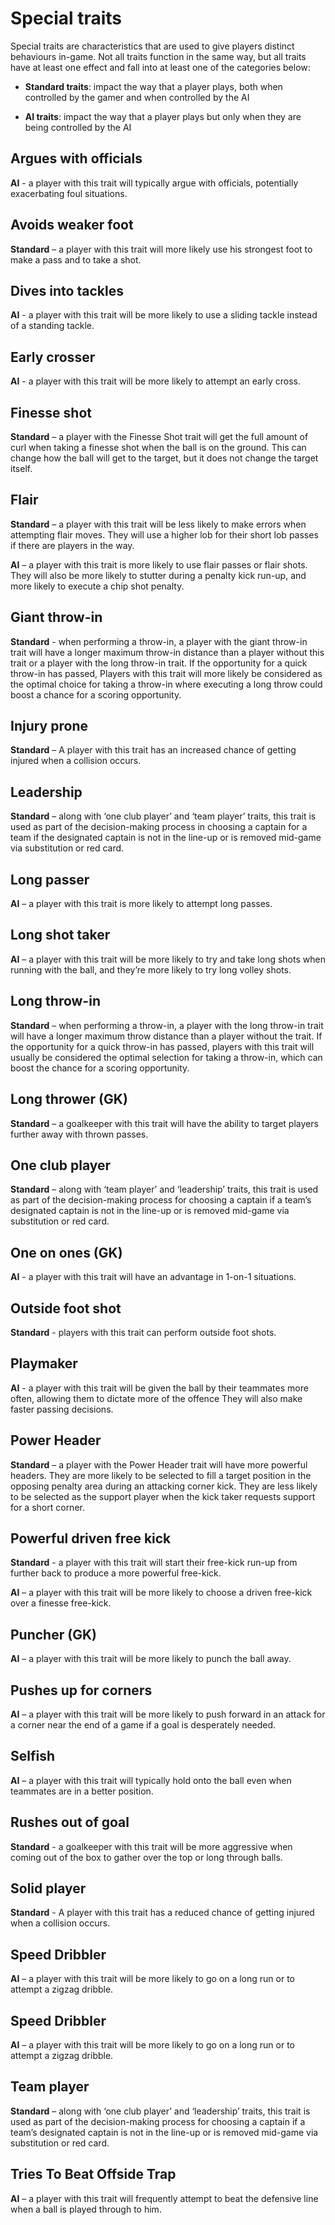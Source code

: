 # Special traits

Special traits are characteristics that are used to give players distinct behaviours in-game. Not all traits function in the same way, but all traits have at least one effect and fall into at least one of the categories below:

* **Standard traits**: impact the way that a player plays, both when controlled by the gamer and when controlled by the AI

* **AI traits**: impact the way that a player plays but only when they are being controlled by the AI


## Argues with officials
**AI** - a player with this trait will typically argue with officials, potentially exacerbating foul situations.

## Avoids weaker foot
**Standard** – a player with this trait will more likely use his strongest foot to make a pass and to take a shot.

## Dives into tackles
**AI** - a player with this trait will be more likely to use a sliding tackle instead of a standing tackle.

## Early crosser
**AI** - a player with this trait will be more likely to attempt an early cross.

## Finesse shot
**Standard** – a player with the Finesse Shot trait will get the full amount of curl when taking a finesse shot when the ball is on the ground. This can change how the ball will get to the target, but it does not change the target itself.

## Flair
**Standard** – a player with this trait will be less likely to make errors when attempting flair moves. They will use a higher lob for their short lob passes if there are players in the way.

**AI** – a player with this trait is more likely to use flair passes or flair shots. They will also be more likely to stutter during a penalty kick run-up, and more likely to execute a chip shot penalty.

## Giant throw-in
**Standard** - when performing a throw-in, a player with the giant throw-in trait will have a longer maximum throw-in distance than a player without this trait or a player with the long throw-in trait. If the opportunity for a quick throw-in has passed, Players with this trait will more likely be considered as the optimal choice for taking a throw-in where executing a long throw could boost a chance for a scoring opportunity.

## Injury prone
**Standard** – A player with this trait has an increased chance of getting injured when a collision occurs.

## Leadership
**Standard** – along with ‘one club player’ and ‘team player’ traits, this trait is used as part of the decision-making process in choosing a captain for a team if the designated captain is not in the line-up or is removed mid-game via substitution or red card.

## Long passer
**AI** – a player with this trait is more likely to attempt long passes.

## Long shot taker
**AI** – a player with this trait will be more likely to try and take long shots when running with the ball, and they’re more likely to try long volley shots.

## Long throw-in
**Standard** – when performing a throw-in, a player with the long throw-in trait will have a longer maximum throw distance than a player without the trait. If the opportunity for a quick throw-in has passed, players with this trait will usually be considered the optimal selection for taking a throw-in, which can boost the chance for a scoring opportunity.

## Long thrower (GK)
**Standard** – a goalkeeper with this trait will have the ability to target players further away with thrown passes.

## One club player
**Standard** – along with ‘team player’ and ‘leadership’ traits, this trait is used as part of the decision-making process for choosing a captain if a team’s designated captain is not in the line-up or is removed mid-game via substitution or red card.

## One on ones (GK)
**AI** - a player with this trait will have an advantage in 1-on-1 situations.

## Outside foot shot
**Standard** - players with this trait can perform outside foot shots.

## Playmaker
**AI** - a player with this trait will be given the ball by their teammates more often, allowing them to dictate more of the offence They will also make faster passing decisions.

## Power Header
**Standard** – a player with the Power Header trait will have more powerful headers. They are more likely to be selected to fill a target position in the opposing penalty area during an attacking corner kick. They are less likely to be selected as the support player when the kick taker requests support for a short corner.

## Powerful driven free kick
**Standard** - a player with this trait will start their free-kick run-up from further back to produce a more powerful free-kick.

**AI** – a player with this trait will be more likely to choose a driven free-kick over a finesse free-kick.

## Puncher (GK)
**AI** – a player with this trait will be more likely to punch the ball away.

## Pushes up for corners
**AI** – a player with this trait will be more likely to push forward in an attack for a corner near the end of a game if a goal is desperately needed.

## Selfish
**AI** – a player with this trait will typically hold onto the ball even when teammates are in a better position.

## Rushes out of goal
**Standard** - a goalkeeper with this trait will be more aggressive when coming out of the box to gather over the top or long through balls.

## Solid player
**Standard** - A player with this trait has a reduced chance of getting injured when a collision occurs.

## Speed Dribbler
**AI** – a player with this trait will be more likely to go on a long run or to attempt a zigzag dribble.

## Speed Dribbler
**AI** – a player with this trait will be more likely to go on a long run or to attempt a zigzag dribble.

## Team player
**Standard** – along with ‘one club player’ and ‘leadership’ traits, this trait is used as part of the decision-making process for choosing a captain if a team’s designated captain is not in the line-up or is removed mid-game via substitution or red card.

## Tries To Beat Offside Trap
**AI** – a player with this trait will frequently attempt to beat the defensive line when a ball is played through to him.